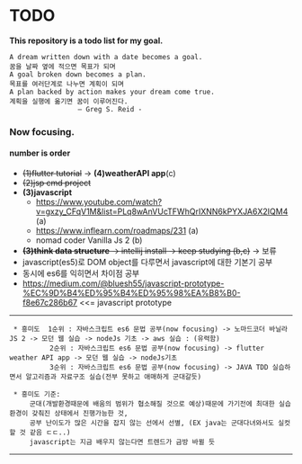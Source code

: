 # TODO
**This repository is a todo list for my goal.**

    A dream written down with a date becomes a goal.
    꿈을 날짜 옆에 적으면 목표가 되며
    A goal broken down becomes a plan.
    목표를 여러단계로 나누면 계획이 되며
    A plan backed by action makes your dream come true.
    계획을 실행에 옮기면 꿈이 이루어진다.
                     – Greg S. Reid -

### Now focusing.

#### number is order
 - ~~(1)flutter tutorial~~ ->  **(4)weatherAPI app**(c)
 - ~~(2)jsp cmd project~~
 - **(3)javascript**
      - https://www.youtube.com/watch?v=gxzy_CFqV1M&list=PLq8wAnVUcTFWhQrIXNN6kPYXJA6X2IQM4 (a)
      - https://www.inflearn.com/roadmaps/231 (a)
      - nomad coder Vanilla Js 2 (b)
 - ~~**(3)think data structure** -> intellij install -> keep studying (b,c)~~   -> 보류 
 - javascript(es5)로 DOM object를 다루면서 javascript에 대한 기본기 공부
 - 동시에 es6를 익히면서 차이점 공부
 - https://medium.com/@bluesh55/javascript-prototype-%EC%9D%B4%ED%95%B4%ED%95%98%EA%B8%B0-f8e67c286b67 <<= javascript prototype
 <hr>
 
     * 흥미도  1순위 : 자바스크립트 es6 문법 공부(now focusing) -> 노마드코더 바닐라JS 2 -> 모던 웹 실습 -> nodeJs 기초 -> aws 실습 : (유력함)
              2순위 : 자바스크립트 es6 문법 공부(now focusing) -> flutter weather API app -> 모던 웹 실습 -> nodeJs기초
              3순위 : 자바스크립트 es6 문법 공부(now focusing) -> JAVA TDD 실습하면서 알고리즘과 자료구조 실습(전부 못하고 애매하게 군대갈듯)

     * 흥미도 기준:
         군대(개발환경때문에 배움의 범위가 협소해질 것으로 예상)때문에 가기전에 최대한 실습환경이 갖춰진 상태에서 진행가능한 것,
         공부 난이도가 많은 시간을 잡지 않는 선에서 선별, (EX java는 군대다녀와서도 실컷할 것 같음 ㄷㄷ..)
         javascript는 지금 배우지 않는다면 트렌드가 금방 바뀔 듯

<hr>



    
    
    
    
    
